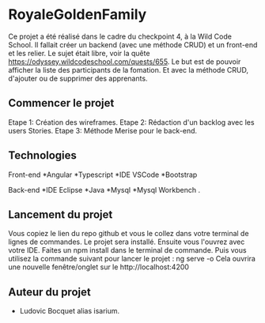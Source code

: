 # RoyaleGoldenFamily

Ce projet a été réalisé dans le cadre du checkpoint 4, à la Wild Code School. Il fallait créer un backend (avec une méthode CRUD) et un front-end
et les relier. Le sujet était libre, voir la quête https://odyssey.wildcodeschool.com/quests/655.
Le but est de pouvoir afficher la liste des participants de la fomation. Et avec la méthode CRUD, d'ajouter ou de supprimer des apprenants.

## Commencer le projet

Etape 1: Création des wireframes.
Etape 2: Rédaction d'un backlog avec les users Stories.
Etape 3: Méthode Merise pour le back-end.

## Technologies
Front-end
*Angular
*Typescript
*IDE VSCode 
*Bootstrap

Back-end
*IDE Eclipse
*Java
*Mysql
*Mysql Workbench
.

## Lancement du projet

Vous copiez le lien du repo github et vous le collez dans votre terminal de lignes de commandes.
Le projet sera installé.
Ensuite vous l'ouvrez avec votre IDE.
Faites un npm install dans le terminal de commande.
Puis vous utilisez la commande suivant pour lancer le projet : ng serve -o
Cela ouvrira une nouvelle fenêtre/onglet sur le http://localhost:4200


## Auteur du projet

- Ludovic Bocquet alias isarium.

